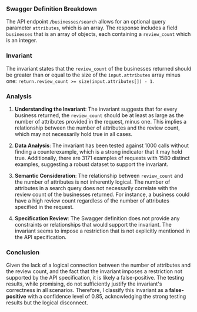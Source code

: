 ### Swagger Definition Breakdown
The API endpoint `/businesses/search` allows for an optional query parameter `attributes`, which is an array. The response includes a field `businesses` that is an array of objects, each containing a `review_count` which is an integer.

### Invariant
The invariant states that the `review_count` of the businesses returned should be greater than or equal to the size of the `input.attributes` array minus one: `return.review_count >= size(input.attributes[]) - 1`.

### Analysis
1. **Understanding the Invariant**: The invariant suggests that for every business returned, the `review_count` should be at least as large as the number of attributes provided in the request, minus one. This implies a relationship between the number of attributes and the review count, which may not necessarily hold true in all cases.

2. **Data Analysis**: The invariant has been tested against 1000 calls without finding a counterexample, which is a strong indicator that it may hold true. Additionally, there are 3171 examples of requests with 1580 distinct examples, suggesting a robust dataset to support the invariant.

3. **Semantic Consideration**: The relationship between `review_count` and the number of attributes is not inherently logical. The number of attributes in a search query does not necessarily correlate with the review count of the businesses returned. For instance, a business could have a high review count regardless of the number of attributes specified in the request.

4. **Specification Review**: The Swagger definition does not provide any constraints or relationships that would support the invariant. The invariant seems to impose a restriction that is not explicitly mentioned in the API specification.

### Conclusion
Given the lack of a logical connection between the number of attributes and the review count, and the fact that the invariant imposes a restriction not supported by the API specification, it is likely a false-positive. The testing results, while promising, do not sufficiently justify the invariant's correctness in all scenarios. Therefore, I classify this invariant as a **false-positive** with a confidence level of 0.85, acknowledging the strong testing results but the logical disconnect.
